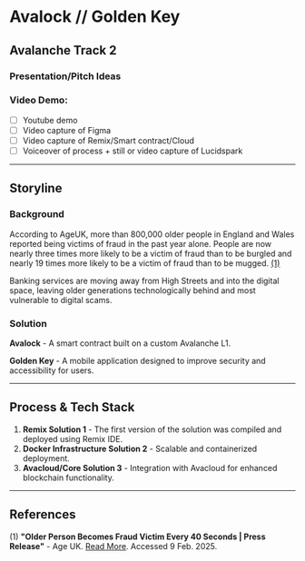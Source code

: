 # Avalock // Golden Key

## Avalanche Track 2

### Presentation/Pitch Ideas

### Video Demo:
- [ ] Youtube demo
- [ ] Video capture of Figma
- [ ] Video capture of Remix/Smart contract/Cloud
- [ ] Voiceover of process + still or video capture of Lucidspark

---

## Storyline

### Background
According to AgeUK, more than 800,000 older people in England and Wales reported being victims of fraud in the past year alone. People are now nearly three times more likely to be a victim of fraud than to be burgled and nearly 19 times more likely to be a victim of fraud than to be mugged. [(1)](#references)

Banking services are moving away from High Streets and into the digital space, leaving older generations technologically behind and most vulnerable to digital scams.

### Solution
**Avalock** - A smart contract built on a custom Avalanche L1.

**Golden Key** - A mobile application designed to improve security and accessibility for users.

---

## Process & Tech Stack

1. **Remix Solution 1** - The first version of the solution was compiled and deployed using Remix IDE.
2. **Docker Infrastructure Solution 2** - Scalable and containerized deployment.
3. **Avacloud/Core Solution 3** - Integration with Avacloud for enhanced blockchain functionality.

---

## References

(1) **"Older Person Becomes Fraud Victim Every 40 Seconds | Press Release"** - Age UK.
[Read More](https://www.ageuk.org.uk/latest-press/articles/2019/july/older-person-becomes-fraud-victim-every-40-seconds/). Accessed 9 Feb. 2025.

